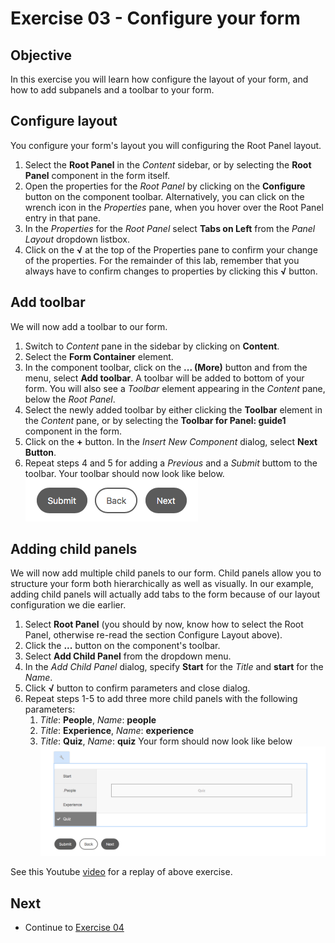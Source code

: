 # Exercise 03 - Configure your form

## Objective
In this exercise you will learn how configure the layout of your form, and how to add subpanels and a toolbar to your form.

## Configure layout
You configure your form's layout you will configuring the Root Panel layout.
1. Select the **Root Panel** in the *Content* sidebar, or by selecting the **Root Panel** component in the form itself.
2. Open the properties for the *Root Panel* by clicking on the **Configure** button on the component toolbar. Alternatively, you can click on the wrench icon in the *Properties* pane, when you hover over the Root Panel entry in that pane.
3. In the *Properties* for the *Root Panel* select **Tabs on Left** from the *Panel Layout* dropdown listbox.
4. Click on the **√** at the top of the Properties pane to confirm your change of the properties. For the remainder of this lab, remember that you always have to confirm changes to properties by clicking this **√** button.

## Add toolbar
We will now add a toolbar to our form.
1. Switch to *Content* pane in the sidebar by clicking on **Content**.
2. Select the **Form Container** element.
3. In the component toolbar, click on the **... (More)** button and from the menu, select **Add toolbar**. A toolbar will be added to bottom of your form. You will also see a *Toolbar* element appearing in the *Content* pane, below the *Root Panel*.
4. Select the newly added toolbar by either clicking the **Toolbar** element in the *Content* pane, or by selecting the **Toolbar for Panel: guide1** component in the form.
5. Click on the **+** button. In the *Insert New Component* dialog, select **Next Button**.
6. Repeat steps 4 and 5 for adding a *Previous* and a *Submit* buttom to the toolbar.
Your toolbar should now look like below.\
![Toolbar](../images/toolbar.png)

## Adding child panels
We will now add multiple child panels to our form. Child panels allow you to structure your form both hierarchically as well as visually. In our example, adding child panels will actually add tabs to the form because of our layout configuration we die earlier.
1. Select **Root Panel** (you should by now, know how to select the Root Panel, otherwise re-read the section Configure Layout above).
2. Click the **...** button on the component's toolbar.
3. Select **Add Child Panel** from the dropdown menu. 
4. In the *Add Child Panel* dialog, specify **Start** for the *Title* and **start** for the *Name*.
5. Click **√** button to confirm parameters and close dialog.
6. Repeat steps 1-5 to add three more child panels with the following parameters:
   1. *Title*: **People**, *Name*: **people**
   2. *Title*: **Experience**, *Name*: **experience**
   3. *Title*: **Quiz**, *Name*: **quiz**
Your form should now look like below\
![Panels](../images/panels.png)

See this Youtube [video](https://youtu.be/F7PUK7_ZGcE) for a replay of above exercise.

## Next
* Continue to [Exercise 04](../exercise04/)

